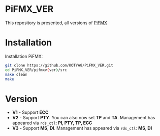 # PiFMX_VER
This repository is presented, all versions of [PiFMX](https://github.com/KOTYA8/PiFMX)

# Installation
Installation PiFMX:  
```bash
git clone https://github.com/KOTYA8/PiFMX_VER.git
cd PiFMX_VER/pifmxv(ver)/src
make clean
make
```

# Version
* **V1** - Support **ECC**  
* **V2** - Support **PTY**. You can also now set **TP** and **TA**. Management has appeared via `rds_ctl`: **PI, PTY, TP, ECC**  
* **V3** - Support **MS**, **DI**. Management has appeared via `rds_ctl`: **MS, DI**  
